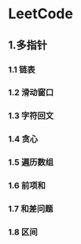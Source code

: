 # LeetCode
## 1.多指针
### 1.1 链表
### 1.2 滑动窗口
### 1.3 字符回文
### 1.4 贪心
### 1.5 遍历数组
### 1.6 前项和
### 1.7 和差问题
### 1.8 区间
